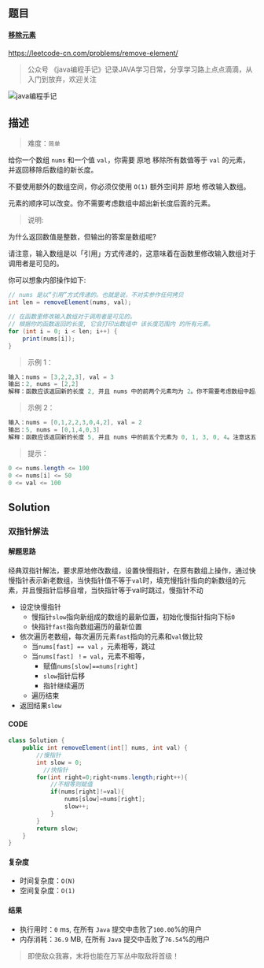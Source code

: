 ## 题目



#### [移除元素](https://leetcode-cn.com/problems/remove-element/)



https://leetcode-cn.com/problems/remove-element/



> 公众号 《java编程手记》记录JAVA学习日常，分享学习路上点点滴滴，从入门到放弃，欢迎关注





![java编程手记](https://manongshijie.oss-cn-shenzhen.aliyuncs.com/vxwatermark,type_ZmFuZ3poZW5naGVpdGk,shadow_10,text_aHR0cHM6Ly9ibG9nLmNzZG4ubmV0L3dlaXhpbl80MzU5MzgyOQ==,size_16,color_FFFFFF,t_70)

## 描述



> 难度：`简单`



给你一个数组 `nums` 和一个值 `val`，你需要 原地 移除所有数值等于 `val` 的元素，并返回移除后数组的新长度。

不要使用额外的数组空间，你必须仅使用 `O(1)` 额外空间并 原地 修改输入数组。

元素的顺序可以改变。你不需要考虑数组中超出新长度后面的元素。



 



> 说明:



为什么返回数值是整数，但输出的答案是数组呢?

请注意，输入数组是以「引用」方式传递的，这意味着在函数里修改输入数组对于调用者是可见的。

你可以想象内部操作如下:



```java
// nums 是以“引用”方式传递的。也就是说，不对实参作任何拷贝
int len = removeElement(nums, val);

// 在函数里修改输入数组对于调用者是可见的。
// 根据你的函数返回的长度, 它会打印出数组中 该长度范围内 的所有元素。
for (int i = 0; i < len; i++) {
    print(nums[i]);
}
```



> 示例 1：



```java
输入：nums = [3,2,2,3], val = 3
输出：2, nums = [2,2]
解释：函数应该返回新的长度 2, 并且 nums 中的前两个元素均为 2。你不需要考虑数组中超出新长度后面的元素。例如，函数返回的新长度为 2 ，而 nums = [2,2,3,3] 或 nums = [2,2,0,0]，也会被视作正确答案。
```



> 示例 2：



```java
输入：nums = [0,1,2,2,3,0,4,2], val = 2
输出：5, nums = [0,1,4,0,3]
解释：函数应该返回新的长度 5, 并且 nums 中的前五个元素为 0, 1, 3, 0, 4。注意这五个元素可为任意顺序。你不需要考虑数组中超出新长度后面的元素。
```



> 提示：



```java
0 <= nums.length <= 100
0 <= nums[i] <= 50
0 <= val <= 100
```



## Solution



### 双指针解法



#### 解题思路



经典双指针解法，要求原地修改数组，设置快慢指针，在原有数组上操作，通过快慢指针表示新老数组，当快指针值不等于`val`时，填充慢指针指向的新数组的元素，并且慢指针后移自增，当快指针等于val时跳过，慢指针不动



* 设定快慢指针
  * 慢指针`slow`指向新组成的数组的最新位置，初始化慢指针指向下标`0`
  * 快指针`fast`指向数组遍历的最新位置
* 依次遍历老数组，每次遍历元素`fast`指向的元素和`val`做比较
  * 当`nums[fast] == val` ，元素相等，跳过
  * 当`nums[fast] ！= val`，元素不相等，
    * 赋值`nums[slow]==nums[right]`
    * `slow`指针后移
    * 指针继续遍历
  * 遍历结束
* 返回结果`slow`



#### CODE

```java
class Solution {
    public int removeElement(int[] nums, int val) {
      	//慢指针
        int slow = 0;
	      //快指针
        for(int right=0;right<nums.length;right++){
          	//不相等则赋值
            if(nums[right]!=val){
                nums[slow]=nums[right];
                slow++;
            }
        }
        return slow;
    }
}
```



#### 复杂度

* 时间复杂度：`O(N)`
* 空间复杂度：`O(1)`




#### 结果

* 执行用时：`0` ms, 在所有 `Java` 提交中击败了`100.00`%的用户
* 内存消耗：`36.9` MB, 在所有 `Java` 提交中击败了`76.54`%的用户





> 即使敌众我寡，末将也能在万军丛中取敌将首级！



